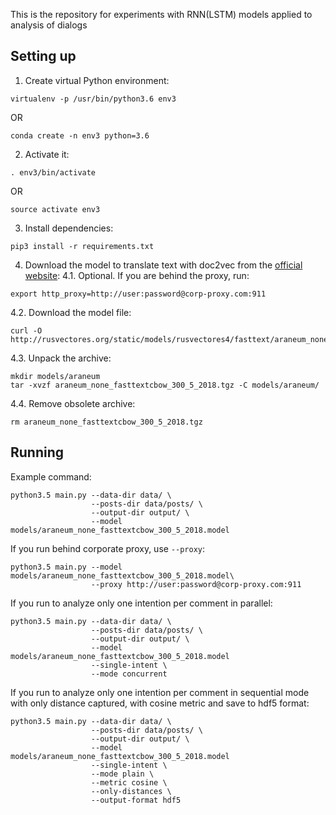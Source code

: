 This is the repository for experiments with RNN(LSTM) models applied to analysis of dialogs

## Setting up

1. Create virtual Python environment:
```
virtualenv -p /usr/bin/python3.6 env3
```
OR
```
conda create -n env3 python=3.6
```

2. Activate it:
```
. env3/bin/activate
```

OR

```
source activate env3
```

3. Install dependencies:

```
pip3 install -r requirements.txt
```

4. Download the model to translate text with doc2vec from the
[official website](http://rusvectores.org/ru/models/):
4.1. Optional. If you are behind the proxy, run:
```
export http_proxy=http://user:password@corp-proxy.com:911
```
4.2. Download the model file:
```
curl -O http://rusvectores.org/static/models/rusvectores4/fasttext/araneum_none_fasttextcbow_300_5_2018.tgz
```

4.3. Unpack the archive:
```
mkdir models/araneum
tar -xvzf araneum_none_fasttextcbow_300_5_2018.tgz -C models/araneum/
```

4.4. Remove obsolete archive:
```
rm araneum_none_fasttextcbow_300_5_2018.tgz
```



## Running

Example command:
```
python3.5 main.py --data-dir data/ \
                  --posts-dir data/posts/ \
                  --output-dir output/ \
                  --model models/araneum_none_fasttextcbow_300_5_2018.model
```

If you run behind corporate proxy, use `--proxy`:
```
python3.5 main.py --model models/araneum_none_fasttextcbow_300_5_2018.model\
                  --proxy http://user:password@corp-proxy.com:911
```

If you run to analyze only one intention per comment in parallel:
```
python3.5 main.py --data-dir data/ \
                  --posts-dir data/posts/ \
                  --output-dir output/ \
                  --model models/araneum_none_fasttextcbow_300_5_2018.model
                  --single-intent \
                  --mode concurrent
```

If you run to analyze only one intention per comment in sequential mode with only distance captured,
with cosine metric and save to hdf5 format:

```
python3.5 main.py --data-dir data/ \
                  --posts-dir data/posts/ \
                  --output-dir output/ \
                  --model models/araneum_none_fasttextcbow_300_5_2018.model
                  --single-intent \
                  --mode plain \
                  --metric cosine \
                  --only-distances \
                  --output-format hdf5
```
